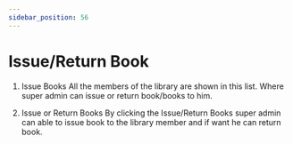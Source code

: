 ```yaml
---
sidebar_position: 56
---
```

 
# Issue/Return Book
1. Issue Books
All the members of the library are shown in this list. Where super admin can issue or return book/books to him.

2. Issue or Return Books
By clicking the Issue/Return Books super admin can able to issue book to the library member and if want he can return book.